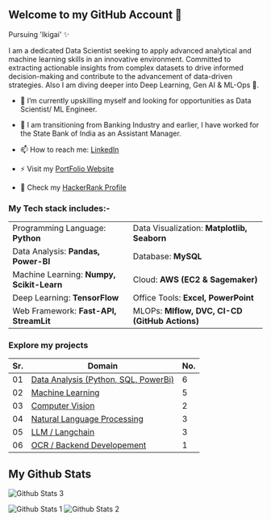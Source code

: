 ## Welcome to my GitHub Account 👋

Pursuing 'Ikigai' ✨

I am a dedicated Data Scientist seeking to apply advanced analytical and machine learning skills in an innovative environment. Committed to extracting actionable insights from complex datasets to drive informed decision-making and contribute to the advancement of data-driven strategies. Also I am diving deeper into Deep Learning, Gen AI & ML-Ops 🌊.

- 🔭 I’m currently upskilling myself and looking for opportunities as Data Scientist/ ML Engineer.

- 🌱 I am transitioning from Banking Industry and earlier, I have worked for the State Bank of India as an Assistant Manager.

- 📫 How to reach me: [LinkedIn](https://www.linkedin.com/in/abhijeetk597/)

- ⚡ Visit my [PortFolio Website](https://abhijeetk597.github.io/project-portfolio.io/)

- 🐍 Check my [HackerRank Profile](https://www.hackerrank.com/profile/abhijeetk597)

### My Tech stack includes:-
|||
|--------------------------------|--------------------------------------|
|Programming Language: **Python**|Data Visualization: **Matplotlib, Seaborn**|
|Data Analysis: **Pandas, Power-BI**|Database: **MySQL**|
|Machine Learning: **Numpy, Scikit-Learn**|Cloud: **AWS (EC2 & Sagemaker)**|
|Deep Learning: **TensorFlow**|Office Tools: **Excel, PowerPoint**|
|Web Framework: **Fast-API, StreamLit**|MLOPs: **Mlflow, DVC, CI-CD (GitHub Actions)**|

### Explore my projects

|Sr.|Domain|No.|
|------|---------------|--|
|01| [Data Analysis (Python, SQL, PowerBi)](https://github.com/abhijeetk597/bi-dashboards) |6|
|02| [Machine Learning](https://github.com/abhijeetk597/machine-learning-projects) |5|
|03| [Computer Vision](https://github.com/abhijeetk597/deep-learning-CV) |2|
|04| [Natural Language Processing](https://github.com/abhijeetk597/NLP-Projects)|3|
|05| [LLM / Langchain](https://github.com/abhijeetk597/LLM-Projects) |3|
|06| [OCR / Backend Developement](https://github.com/abhijeetk597/medical-data-extraction)|1|

## My Github Stats

![Github Stats 3](https://github-readme-stats.vercel.app/api/top-langs/?username=abhijeetk597)

![Github Stats 1](https://github-readme-stats.vercel.app/api?username=abhijeetk597) ![Github Stats 2](https://github-readme-streak-stats.herokuapp.com/?user=abhijeetk597)



<!--
**abhijeetk597/abhijeetk597** is a ✨ _special_ ✨ repository because its `README.md` (this file) appears on your GitHub profile.

Here are some ideas to get you started:

- 🔭 I’m currently working on ...
- 🌱 I’m currently learning ...
- 👯 I’m looking to collaborate on ...
- 🤔 I’m looking for help with ...
- 💬 Ask me about ...
 ...
- 😄 Pronouns: ...
- ⚡ Fun fact: ...
-->
